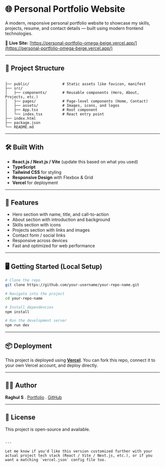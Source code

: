 # 🌐 Personal Portfolio Website

A modern, responsive personal portfolio website to showcase my skills, projects, resume, and contact details — built using modern frontend technologies.

🔗 **Live Site:** [https://personal-portfolio-omega-beige.vercel.app/](https://personal-portfolio-omega-beige.vercel.app/)

---

## 📁 Project Structure

```

├── public/               # Static assets like favicon, manifest
├── src/
│   ├── components/       # Reusable components (Hero, About, Projects, etc.)
│   ├── pages/            # Page-level components (Home, Contact)
│   ├── assets/           # Images, icons, and logos
│   ├── App.tsx           # Root component
│   └── index.tsx         # React entry point
├── index.html
├── package.json
└── README.md

````

---

## 🛠️ Built With

- **React.js / Next.js / Vite** (update this based on what you used)
- **TypeScript**
- **Tailwind CSS** for styling
- **Responsive Design** with Flexbox & Grid
- **Vercel** for deployment

---

## 🚀 Features

- Hero section with name, title, and call-to-action
- About section with introduction and background
- Skills section with icons
- Projects section with links and images
- Contact form / social links
- Responsive across devices
- Fast and optimized for web performance

---

## 🖥️ Getting Started (Local Setup)

```bash
# Clone the repo
git clone https://github.com/your-username/your-repo-name.git

# Navigate into the project
cd your-repo-name

# Install dependencies
npm install

# Run the development server
npm run dev
````

---

## 📦 Deployment

This project is deployed using **[Vercel](https://vercel.com/)**.
You can fork this repo, connect it to your own Vercel account, and deploy directly.

---

## 🙋‍♂️ Author

**Raghul S** .
[Portfolio](https://personal-portfolio-omega-beige.vercel.app/) .
[GitHub](https://github.com/raghulS2004)

---

## 📄 License

This project is open-source and available.

```

---

Let me know if you'd like this version customized further with your actual project tech stack (React / Vite / Next.js, etc.), or if you want a matching `vercel.json` config file too.
```
